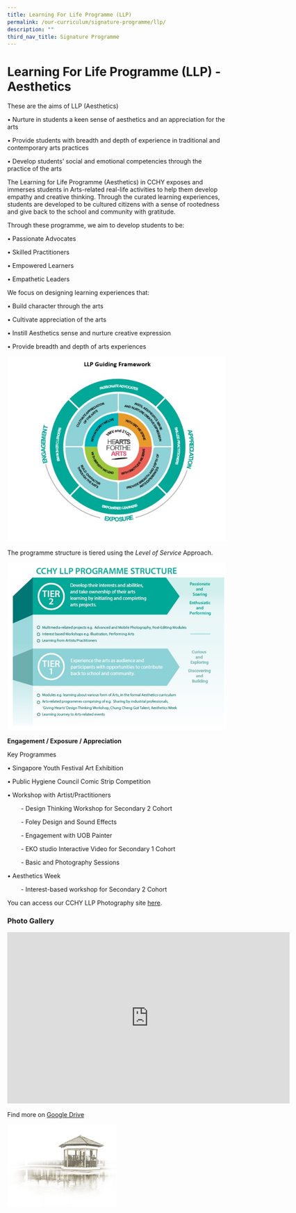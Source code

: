 ```yaml
---
title: Learning For Life Programme (LLP)
permalink: /our-curriculum/signature-programme/llp/
description: ""
third_nav_title: Signature Programme
---
```

# **Learning For Life Programme (LLP) - Aesthetics**

These are the aims of LLP (Aesthetics)

• Nurture in students a keen sense of aesthetics and an appreciation for the arts&nbsp;

• Provide students with breadth and depth of experience in traditional and contemporary arts practices&nbsp;

• Develop students’ social and emotional competencies through the practice of the arts&nbsp;

  

The Learning for Life Programme (Aesthetics) in CCHY exposes and immerses students in Arts-related real-life activities to help them develop empathy and creative thinking. Through the curated learning experiences, students are developed to be cultured citizens with a sense of rootedness and give back to the school and community with gratitude.

  

Through these programme, we aim to develop students to be:

• Passionate Advocates

• Skilled Practitioners

• Empowered Learners

• Empathetic Leaders

  

We focus on designing learning experiences that:

• Build character through the arts

• Cultivate appreciation of the arts

• Instill Aesthetics sense and nurture creative expression

• Provide breadth and depth of arts experiences

![](/images/Our%20Curriculum/Learning%20For%20Life%20Programme/LLP_1.jpg)

The programme structure is tiered using the&nbsp;_Level of Service_&nbsp;Approach.

![](/images/Our%20Curriculum/Learning%20For%20Life%20Programme/LLP_2.jpg)

**Engagement / Exposure / Appreciation**  
  
Key Programmes  

• Singapore Youth Festival Art Exhibition

• Public Hygiene Council Comic Strip Competition

• Workshop with Artist/Practitioners

&nbsp;&nbsp; &nbsp;&nbsp;&nbsp; &nbsp;\- Design Thinking Workshop for Secondary 2 Cohort  

&nbsp;&nbsp; &nbsp;&nbsp;&nbsp; &nbsp;\- Foley Design and Sound Effects

&nbsp;&nbsp; &nbsp;&nbsp;&nbsp; &nbsp;\- Engagement with UOB Painter

&nbsp;&nbsp; &nbsp;&nbsp;&nbsp; &nbsp;\- EKO studio Interactive Video for Secondary 1 Cohort

&nbsp;&nbsp; &nbsp;&nbsp;&nbsp; &nbsp;\- Basic and Photography Sessions

• Aesthetics Week&nbsp;

&nbsp;&nbsp; &nbsp;&nbsp;&nbsp; &nbsp;\- Interest-based workshop for Secondary 2 Cohort

  

You can access our CCHY LLP Photography site&nbsp;[here](https://sites.google.com/moe.edu.sg/cchyllp/our-student-photographers).

### Photo Gallery
<iframe allowfullscreen="true" height="394" width="650" frameborder="0" src="https://docs.google.com/presentation/d/e/2PACX-1vTkCtLfg4c9lh4JY9BqX7xhCWd7xbeXWt5Mzk3guzd_ymVUzbWsA76NCijO0tdmmA_ZCxqmoBmM05xz/embed?start=true&amp;loop=true&amp;delayms=5000"></iframe>


Find more on [Google Drive](https://drive.google.com/drive/folders/15NqZWutusqKUKlEYJm6kXCOtJzmG9k-H)

<img style="width:50%" src="/images/pavilion.png">